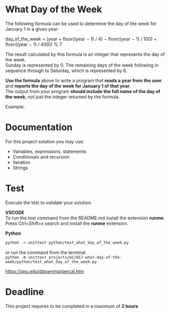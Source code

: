 # What Day of the Week

The following formula can be used to determine the day of the week for January 1 in a given year:

day_of_the_week = (year + floor((year − 1) / 4) − floor((year − 1) / 100) + floor((year − 1) / 400)) % 7

The result calculated by this formula is an integer that represents the day of the week.   
Sunday is represented by 0. 
The remaining days of the week following in sequence through to Saturday, which is represented by 6.

**Use the formula** above to write a program that **reads a year from the user** 
and **reports the day of the week for January 1 of that year**.   
The output from your program **should include the full name of the day of the week**, not just the integer returned by the formula.

Example:    

# Documentation

For this project solution you may use:

- Variables, expressions, statements
- Conditionals and recursion
- Iteration
- Strings


# Test
Execute the test to validate your solution.  

**VSCODE**   
To run the test command from the README.md install the extension **runme**. 
Press Ctrl+Shift+x search and install the **runme** extension. 


**Python**

```sh
python -m unittest python/test_what_day_of_the_week.py
```

or run the command from the terminal  
`python -m unittest projects/m1/017-what-day-of-the-week/python/test_what_day_of_the_week.py`

https://spu.edu/ddowning/percal.htm

# Deadline

This project requires to be completed in a maximum of **2 hours**
